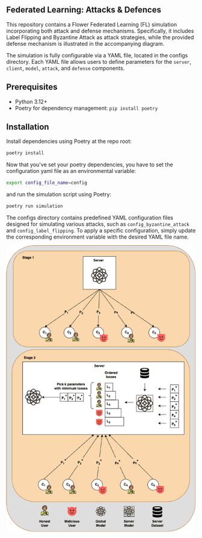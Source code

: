 ## Federated Learning: Attacks & Defences


This repository contains a Flower Federated Learning (FL) simulation incorporating both attack and defense mechanisms. Specifically, it includes Label Flipping and Byzantine Attack as attack 
strategies, while the provided defense mechanism is illustrated in the accompanying diagram.

The simulation is fully configurable via a YAML file, located in the configs directory. Each YAML file allows users to define parameters for the `server`, `client`, `model`, `attack`, and `defense` 
components.
## Prerequisites

- Python 3.12+
- Poetry for dependency management: `pip install poetry`

## Installation

Install dependencies using Poetry at the repo root:

```sh
poetry install
```

Now that you've set your poetry dependencies, you have to set the configuration yaml file as an environmental variable: 
```sh
export config_file_name=config
```
and run the simulation script using Poetry:
```sh
poetry run simulation
```
The configs directory contains predefined YAML configuration files designed for simulating various attacks, such as `config_byzantine_attack` and `config_label_flipping`.
To apply a specific configuration, simply update the corresponding environment variable with the desired YAML file name.
<p align="center">
  <img src="defence_draw.png" alt="Defence"/>
</p>